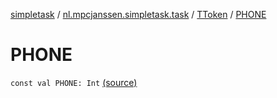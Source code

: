 [simpletask](../../index.md) / [nl.mpcjanssen.simpletask.task](../index.md) / [TToken](index.md) / [PHONE](.)

# PHONE

`const val PHONE: Int` [(source)](https://github.com/mpcjanssen/simpletask-android/blob/master/src/main/java/nl/mpcjanssen/simpletask/task/Task.kt#L482)